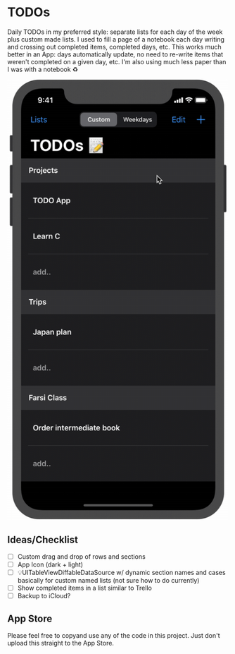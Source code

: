 # TODOs

Daily TODOs in my preferred style: separate lists for each day of the week plus custom made lists. I used to fill a page of a notebook each day writing and crossing out completed items, completed days, etc. This works much better in an App: days automatically update, no need to re-write items that weren't completed on a given day, etc. I'm also using much less paper than I was with a notebook :recycle:

![animated](photos/animated.gif)

## Ideas/Checklist

- [ ] Custom drag and drop of rows and sections
- [ ] App Icon (dark + light)
- [ ] 💡UITableViewDiffableDataSource w/ dynamic section names and cases basically for custom named lists (not sure how to do currently)
- [ ] Show completed items in a list similar to Trello
- [ ] Backup to iCloud?

## App Store

Please feel free to copyand use any of the code in this project. Just don't upload this straight to the App Store.
